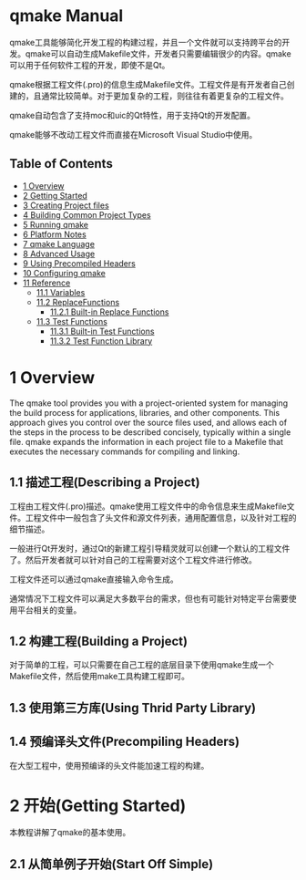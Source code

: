 # qmake Manual
qmake工具能够简化开发工程的构建过程，并且一个文件就可以支持跨平台的开发。qmake可以自动生成Makefile文件，开发者只需要编辑很少的内容。qmake可以用于任何软件工程的开发，即使不是Qt。

qmake根据工程文件(.pro)的信息生成Makefile文件。工程文件是有开发者自己创建的，且通常比较简单。对于更加复杂的工程，则往往有着更复杂的工程文件。

qmake自动包含了支持moc和uic的Qt特性，用于支持Qt的开发配置。

qmake能够不改动工程文件而直接在Microsoft Visual Studio中使用。

## Table of Contents
* [1 Overview](#index-1)
* [2 Getting Started](#index-2)
* [3 Creating Project files](#index-3)
* [4 Building Common Project Types](#index-4)
* [5 Running qmake](#index-5)
* [6 Platform Notes](#index-6)
* [7 qmake Language](#indexc-7)
* [8 Advanced Usage](#index-8)
* [9 Using Precompiled Headers](#index-9)
* [10 Configuring qmake](#index-10)
* [11 Reference](#index-11)
    * [11.1 Variables](#index-11-1)
    * [11.2 ReplaceFunctions](#index-11-2)
        * [11.2.1 Built-in Replace Functions](#index-11-2-1)
    * [11.3 Test Functions](#index-11-3)
        * [11.3.1 Built-in Test Functions](#index-11-3-1)
        * [11.3.2 Test Function Library](#index-11-3-2)

# 1 Overview
The qmake tool provides you with a project-oriented system for managing the build process for applications, libraries, and other components. This approach gives you control over the source files used, and allows each of the steps in the process to be described concisely, typically within a single file. qmake expands the information in each project file to a Makefile that executes the necessary commands for compiling and linking. 

## 1.1 描述工程(Describing a Project)
工程由工程文件(.pro)描述。qmake使用工程文件中的命令信息来生成Makefile文件。工程文件中一般包含了头文件和源文件列表，通用配置信息，以及针对工程的细节描述。

一般进行Qt开发时，通过Qt的新建工程引导精灵就可以创建一个默认的工程文件了。然后开发者就可以针对自己的工程需要对这个工程文件进行修改。

工程文件还可以通过qmake直接输入命令生成。

通常情况下工程文件可以满足大多数平台的需求，但也有可能针对特定平台需要使用平台相关的变量。

## 1.2 构建工程(Building a Project)
对于简单的工程，可以只需要在自己工程的底层目录下使用qmake生成一个Makefile文件，然后使用make工具构建工程即可。

## 1.3 使用第三方库(Using Thrid Party Library)


## 1.4 预编译头文件(Precompiling Headers)
在大型工程中，使用预编译的头文件能加速工程的构建。

# 2 开始(Getting Started)
本教程讲解了qmake的基本使用。

## 2.1 从简单例子开始(Start Off Simple)


